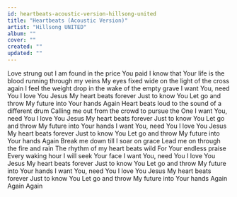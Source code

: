 ```yaml
---
id: heartbeats-acoustic-version-hillsong-united
title: "Heartbeats (Acoustic Version)"
artist: "Hillsong UNITED"
album: ""
cover: ""
created: ""
updated: ""
---
```


Love strung out I am found in the price You paid
I know that Your life is the blood running through my veins
My eyes fixed wide on the light of the cross again
I feel the weight drop in the wake of the empty grave
I want You, need You
I love You Jesus
My heart beats forever
Just to know You
Let go and throw
My future into Your hands
Again
Heart beats loud to the sound of a different drum
Calling me out from the crowd to pursue the One
I want You, need You
I love You Jesus
My heart beats forever
Just to know You
Let go and throw
My future into Your hands
I want You, need You
I love You Jesus
My heart beats forever
Just to know You
Let go and throw
My future into Your hands
Again
Break me down till I soar on grace
Lead me on through the fire and rain
The rhythm of my heart beats wild
For Your endless praise
Every waking hour I will seek Your face
I want You, need You
I love You Jesus
My heart beats forever
Just to know You
Let go and throw
My future into Your hands
I want You, need You
I love You Jesus
My heart beats forever
Just to know You
Let go and throw
My future into Your hands
Again
Again
Again